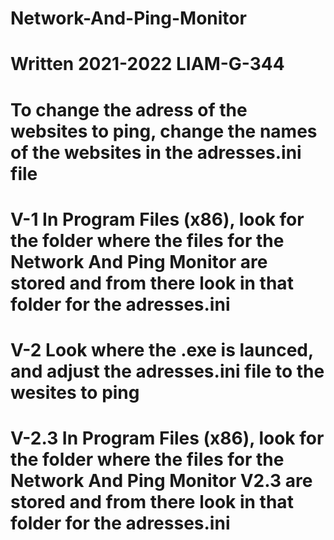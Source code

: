 # Network-And-Ping-Monitor
# Written 2021-2022 LIAM-G-344
# To change the adress of the websites to ping, change the names of the websites in the adresses.ini file
# V-1 In Program Files (x86), look for the folder where the files for the Network And Ping Monitor are stored and from there look in that folder for the adresses.ini
# V-2 Look where the .exe is launced, and adjust the adresses.ini file to the wesites to ping
# V-2.3 In Program Files (x86), look for the folder where the files for the Network And Ping Monitor V2.3 are stored and from there look in that folder for the adresses.ini
